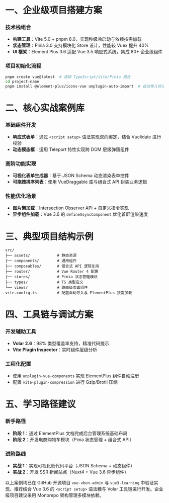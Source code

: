 # 一、企业级项目搭建方案

### 技术栈组合

- **构建工具**：Vite 5.0 + pnpm 8.0，实现秒级冷启动与依赖按需加载
- **状态管理**：Pinia 3.0 支持模块化 Store 设计，性能较 Vuex 提升 40%
- **UI 框架**：Element Plus 3.6 适配 Vue 3.5 响应式系统，集成 80+ 企业级组件

### 项目初始化流程

```bash
pnpm create vue@latest  # 选择 TypeScript/Vite/Pinia 组合
cd project-name
pnpm install @element-plus/icons-vue unplugin-auto-import  # 自动导入优化
```

# 二、核心实战案例库

### 基础组件开发

- **响应式表单**：通过 `<script setup>` 语法实现双向绑定，结合 Vuelidate 进行校验
- **动态模态框**：运用 Teleport 特性实现跨 DOM 层级弹窗组件

### 高阶功能实现

- **可视化表单生成器**：基于 JSON Schema 动态渲染表单控件
- **可拖拽排序列表**：使用 VueDraggable 库与组合式 API 封装业务逻辑

### 性能优化场景

- **图片懒加载**：Intersection Observer API + 自定义指令实现
- **异步组件加载**：Vue 3.6 的 `defineAsyncComponent` 优化首屏渲染速度

# 三、典型项目结构示例

```text
src/
├── assets/            # 静态资源
├── components/        # 通用组件
├── composables/       # 组合式 API 逻辑复用
├── router/            # Vue Router 4 配置
├── stores/            # Pinia 状态管理模块
├── types/             # TS 类型定义
└── views/             # 路由级页面组件
vite.config.ts         # 配置自动导入与 ElementPlus 按需加载
```

# 四、工具链与调试方案

### 开发辅助工具

- **Volar 2.6**：98% 类型覆盖率支持，精准代码提示
- **Vite Plugin Inspector**：实时组件层级分析

### 工程化配置

- 使用 `unplugin-vue-components` 实现 ElementPlus 组件自动注册
- 配置 `vite-plugin-compression` 进行 Gzip/Brotli 压缩

# 五、学习路径建议

### 新手路径

- **阶段 1**：通过 ElementPlus 文档完成后台管理系统基础布局
- **阶段 2**：开发电商购物车模块（Pinia 状态管理 + 组合式 API）

### 进阶路线

- **实战 1**：实现可视化低代码平台（JSON Schema + 动态组件）
- **实战 2**：开发 SSR 新闻站点（Nuxt4 + Vue 3.6 异步组件）

以上案例均已在 GitHub 开源项目 `vue-vben-admin` 与 `vue3-learning` 中验证实现，推荐结合 Vue 3.6 的 `<script setup>` 语法糖与 Volar 工具链进行开发。企业级项目建议采用 Monorepo 架构管理多模块依赖。
